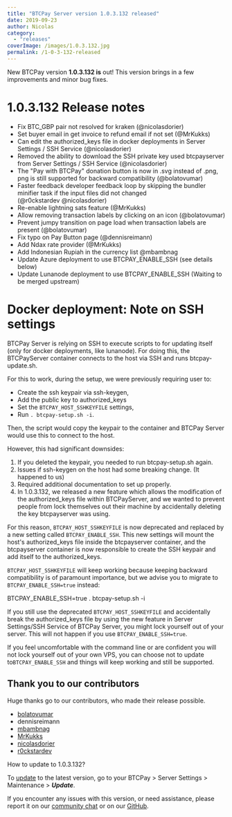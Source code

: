 ```yaml
---
title: "BTCPay Server version 1.0.3.132 released"
date: 2019-09-23
author: Nicolas
category:
  - "releases"
coverImage: /images/1.0.3.132.jpg
permalink: /1-0-3-132-released
---
```


New BTCPay version **1.0.3.132 is** out! This version brings in a few improvements and minor bug fixes.

# 1.0.3.132 Release notes

- Fix BTC\_GBP pair not resolved for kraken (@nicolasdorier)
- Set buyer email in get invoice to refund email if not set (@MrKukks)
- Can edit the authorized\_keys file in docker deployments in Server Settings / SSH Service (@nicolasdorier)
- Removed the ability to download the SSH private key used btcpayserver from Server Settings / SSH Service (@nicolasdorier)
- The "Pay with BTCPay" donation button is now in .svg instead of .png, png is still supported for backward compatibility (@bolatovumar)
- Faster feedback developer feedback loop by skipping the bundler minifier task if the input files did not changed (@r0ckstardev @nicolasdorier)
- Re-enable lightning sats feature (@MrKukks)
- Allow removing transaction labels by clicking on an icon (@bolatovumar)
- Prevent jumpy transition on page load when transaction labels are present (@bolatovumar)
- Fix typo on Pay Button page (@dennisreimann)
- Add Ndax rate provider (@MrKukks)
- Add Indonesian Rupiah in the currency list @mbambnag
- Update Azure deployment to use BTCPAY\_ENABLE\_SSH (see details below)
- Update Lunanode deployment to use BTCPAY\_ENABLE\_SSH (Waiting to be merged upstream)

# Docker deployment: Note on SSH settings

BTCPay Server is relying on SSH to execute scripts to for updating itself (only for docker deployments, like lunanode). For doing this, the BTCPayServer container connects to the host via SSH and runs btcpay\-update.sh.

For this to work, during the setup, we were previously requiring user to:

- Create the ssh keypair via ssh-keygen,
- Add the public key to authorized\_keys
- Set the `BTCPAY_HOST_SSHKEYFILE` settings,
- Run `. btcpay-setup.sh -i`.

Then, the script would copy the keypair to the container and BTCPay Server would use this to connect to the host.

However, this had significant downsides:

1. If you deleted the keypair, you needed to run btcpay\-setup.sh again.
2. Issues if ssh-keygen on the host had some breaking change. (It happened to us)
3. Required additional documentation to set up properly.
4. In 1.0.3.132, we released a new feature which allows the modification of the authorized\_keys file within BTCPayServer, and we wanted to prevent people from lock themselves out their machine by accidentally deleting the key btcpayserver was using.

For this reason, `BTCPAY_HOST_SSHKEYFILE` is now deprecated and replaced by a new setting called `BTCPAY_ENABLE_SSH`. This new settings will mount the host's authorized\_keys file inside the btcpayserver container, and the btcpayserver container is now responsible to create the SSH keypair and add itself to the authorized\_keys.

`BTCPAY_HOST_SSHKEYFILE` will keep working because keeping backward compatibility is of paramount importance, but we advise you to migrate to `BTCPAY_ENABLE_SSH=true` instead:

BTCPAY\_ENABLE\_SSH=true
. btcpay-setup.sh -i

If you still use the deprecated `BTCPAY_HOST_SSHKEYFILE` and accidentally break the authorized\_keys file by using the new feature in Server Settings/SSH Service of BTCPay Server, you might lock yourself out of your server. This will not happen if you use `BTCPAY_ENABLE_SSH=true`.

If you feel uncomfortable with the command line or are confident you will not lock yourself out of your own VPS, you can choose not to update to`BTCPAY_ENABLE_SSH` and things will keep working and still be supported.

## Thank you to our contributors

Huge thanks go to our contributors, who made their release possible.

- [bolatovumar](https://github.com/bolatovumar)
- dennisreimann
- [mbambnag](https://github.com/mbambnag/)
- [MrKukks](https://github.com/Kukks/)
- [nicolasdorier](https://github.com/NicolasDorier)
- [r0ckstardev](https://github.com/rockstardev)

How to update to 1.0.3.132?

To [update](https://docs.btcpayserver.org/faq-and-common-issues/faq-serversettings#how-to-update-btcpay-server) to the latest version, go to your BTCPay > Server Settings > Maintenance > _**Update**_.

If you encounter any issues with this version, or need assistance, please report it on our [community chat](https://chat.btcpayserver.org/) or on our [GitHub](https://github.com/btcpayserver/btcpayserver/issues).
